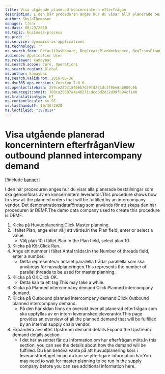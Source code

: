 ```yaml
---
title: Visa utgående planerad koncernintern efterfrågan
description: I den här proceduren anges hur du visar alla planerade beställningar som ska genomföras av en koncernintern leverantör.
author: ShylaThompson
manager: tfehr
ms.date: 08/29/2018
ms.topic: business-process
ms.prod: ''
ms.service: dynamics-ax-applications
ms.technology: ''
ms.search.form: DefaultDashboard, ReqCreatePlanWorkspace, ReqTransPlanCard, ReqOutboundIntercompanyDemand
audience: Application User
ms.reviewer: kamaybac
ms.search.scope: Core, Operations
ms.search.region: Global
ms.author: kamaybac
ms.search.validFrom: 2016-06-30
ms.dyn365.ops.version: Version 7.0.0
ms.openlocfilehash: 259ce229c18466b7d29fd231dc3f0be8a6906c6b
ms.sourcegitcommit: 708ca25687a4e48271cdcd6d2d22d99fb94cf140
ms.translationtype: HT
ms.contentlocale: sv-SE
ms.lasthandoff: 10/10/2020
ms.locfileid: "3978114"
---
```

# <a name="view-outbound-planned-intercompany-demand"></a><span data-ttu-id="e7654-103">Visa utgående planerad koncernintern efterfrågan</span><span class="sxs-lookup"><span data-stu-id="e7654-103">View outbound planned intercompany demand</span></span>

[!include [banner](../../includes/banner.md)]

<span data-ttu-id="e7654-104">I den här proceduren anges hur du visar alla planerade beställningar som ska genomföras av en koncernintern leverantör.</span><span class="sxs-lookup"><span data-stu-id="e7654-104">This procedure shows how to view all the planned orders that will be fulfilled by an intercompany vendor.</span></span> <span data-ttu-id="e7654-105">Det demonstrationsdataföretag som används för att skapa den här proceduren är DEMF.</span><span class="sxs-lookup"><span data-stu-id="e7654-105">The demo data company used to create this procedure is DEMF.</span></span>

1. <span data-ttu-id="e7654-106">Klcka på Huvudplanering.</span><span class="sxs-lookup"><span data-stu-id="e7654-106">Click Master planning.</span></span>
2. <span data-ttu-id="e7654-107">I fältet Plan, ange eller välj ett värde.</span><span class="sxs-lookup"><span data-stu-id="e7654-107">In the Plan field, enter or select a value.</span></span>
    * <span data-ttu-id="e7654-108">Välj plan 10 i fältet Plan.</span><span class="sxs-lookup"><span data-stu-id="e7654-108">In the Plan field, select plan 10.</span></span>  
3. <span data-ttu-id="e7654-109">Klicka på Kör.</span><span class="sxs-lookup"><span data-stu-id="e7654-109">Click Run.</span></span>
4. <span data-ttu-id="e7654-110">Ange ett nummer i fältet Antal trådar.</span><span class="sxs-lookup"><span data-stu-id="e7654-110">In the Number of threads field, enter a number.</span></span>
    * <span data-ttu-id="e7654-111">Detta representerar antalet parallella trådar parallella som ska användas för huvudplaneringen.</span><span class="sxs-lookup"><span data-stu-id="e7654-111">This represents the number of parallel threads to be used for master planning.</span></span>  
5. <span data-ttu-id="e7654-112">Klicka på OK.</span><span class="sxs-lookup"><span data-stu-id="e7654-112">Click OK.</span></span>
    * <span data-ttu-id="e7654-113">Detta kan ta ett tag.</span><span class="sxs-lookup"><span data-stu-id="e7654-113">This may take a while.</span></span>  
6. <span data-ttu-id="e7654-114">Klicka på Planned intercompany demand.</span><span class="sxs-lookup"><span data-stu-id="e7654-114">Click Planned intercompany demand.</span></span>
7. <span data-ttu-id="e7654-115">Klicka på Outbound planned intercompany demand.</span><span class="sxs-lookup"><span data-stu-id="e7654-115">Click Outbound planned intercompany demand.</span></span>
    * <span data-ttu-id="e7654-116">På den här sidan finns en översikt över all planerad efterfrågan som ska uppfyllas av en intern leveranskedjeleverantör.</span><span class="sxs-lookup"><span data-stu-id="e7654-116">This page provides an overview of all the planned demand that will be fulfilled by an internal supply chain vendor.</span></span>  
8. <span data-ttu-id="e7654-117">Expandera avsnittet Upstream demand details.</span><span class="sxs-lookup"><span data-stu-id="e7654-117">Expand the Upstream demand details section.</span></span>
    * <span data-ttu-id="e7654-118">I det här avsnittet får du information om hur efterfrågan möts.</span><span class="sxs-lookup"><span data-stu-id="e7654-118">In this section, you can see the details about how the demand will be fulfilled.</span></span> <span data-ttu-id="e7654-119">Du kan behöva vänta på att huvudplanering körs i leveransföretaget innan du kan se ytterligare information här.</span><span class="sxs-lookup"><span data-stu-id="e7654-119">You may need to wait for master planning to be run in the supply company before you can see additional information here.</span></span>  

